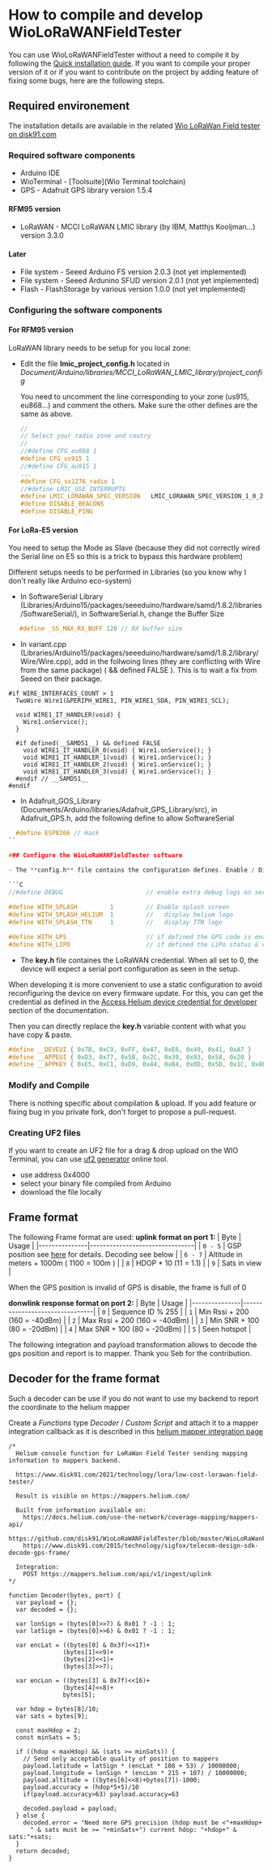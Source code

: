 # How to compile and develop WioLoRaWANFieldTester

You can use WioLoRaWANFieldTester without a need to compile it by following the [Quick installation guide](SETUP.md). If you want to compile your proper version of it or if you want to contribute on the project by adding feature of fixing some bugs, here are the following steps.

## Required environement

The installation details are available in the related [Wio LoRaWan Field tester on disk91.com](https://www.disk91.com/?p=5187) 

### Required software components
* Arduino IDE
* WioTerminal - [Toolsuite](Wio Terminal toolchain)
* GPS - Adafruit GPS library version 1.5.4

#### RFM95 version
* LoRaWAN - MCCI LoRaWAN LMIC library (by IBM, Matthjs Kooljman…) version 3.3.0

#### Later
* File system - Seeed Arduino FS version 2.0.3 (not yet implemented)
* File system - Seeed Ardunino SFUD version 2.0.1 (not yet implemented)
* Flash - FlashStorage by various version 1.0.0 (not yet implemented)

### Configuring the software components

#### For RFM95 version
LoRaWAN library needs to be setup for you local zone: 
  
- Edit the file **lmic_project_config.h** located in _Document/Arduino/libraries/MCCI_LoRaWAN_LMIC_library/project_config_

  You need to uncomment the line corresponding to your zone (us915, eu868...) and comment the others.
  Make sure the other defines are the same as above.
  ```C
  //
  // Select your radio zone and coutry
  //
  //#define CFG_eu868 1
  #define CFG_us915 1
  //#define CFG_au915 1
  ...
  #define CFG_sx1276_radio 1
  //#define LMIC_USE_INTERRUPTS
  #define LMIC_LORAWAN_SPEC_VERSION   LMIC_LORAWAN_SPEC_VERSION_1_0_2
  #define DISABLE_BEACONS
  #define DISABLE_PING
  ```

#### For LoRa-E5 version
You need to setup the Mode as Slave (because they did not correctly wired the Serial line on E5 so this is a trick to bypass this hardware problem)

Different setups needs to be performed in Libraries (so you know why I don't really like Arduino eco-system)
- In SoftwareSerial Library (Libraries/Arduino15/packages/seeeduino/hardware/samd/1.8.2/libraries/SoftwareSerial/), in SoftwareSerial.h, change the Buffer Size
```C
   #define _SS_MAX_RX_BUFF 128 // RX buffer size
```
- In variant.cpp (Libraries/Arduino15/packages/seeeduino/hardware/samd/1.8.2/library/Wire/Wire.cpp), add in  the follwoing lines (they are conflicting with Wire from the same package) ( && defined FALSE ). This is to wait a fix from Seeed on their package.
``` 
#if WIRE_INTERFACES_COUNT > 1
  TwoWire Wire1(&PERIPH_WIRE1, PIN_WIRE1_SDA, PIN_WIRE1_SCL);

  void WIRE1_IT_HANDLER(void) {
    Wire1.onService();
  }

  #if defined(__SAMD51__) && defined FALSE
    void WIRE1_IT_HANDLER_0(void) { Wire1.onService(); }
    void WIRE1_IT_HANDLER_1(void) { Wire1.onService(); }
    void WIRE1_IT_HANDLER_2(void) { Wire1.onService(); }
    void WIRE1_IT_HANDLER_3(void) { Wire1.onService(); }
  #endif // __SAMD51__
#endif
```
- In Adafruit_GOS_Library (Documents/Arduino/libraries/Adafruit_GPS_Library/src), in Adafruit_GPS.h, add the following define to allow SoftwareSerial
```C
  #define ESP8266 // Hack
``

### Configure the WioLoRaWANFieldTester software

- The **config.h** file contains the configuration defines. Enable / Disable what you need

```C
//#define DEBUG                       // enable extra debug logs on serial
 
#define WITH_SPLASH         1         // Enable splash screen
#define WITH_SPLASH_HELIUM  1         //   display helium logo
#define WITH_SPLASH_TTN     1         //   display TTN logo

#define WITH_GPS                      // if defined the GPS code is enable
#define WITH_LIPO                     // if defined the LiPo status & charging code is enable

```

- The **key.h** file containes the LoRaWAN credential. When all set to 0, the device will expect a serial port configuration as seen in the setup. 

When developing it is more convenient to use a static configuration to avoid reconfiguring the device on every firmware update. For this, you can get the credential as defined in the [Access Helium device credential for developer](ObtainCredsFromHelium.md) section of the documentation.

Then you can directly replace the **key.h** variable content with what you have copy & paste.

```C
#define __DEVEUI { 0x7B, 0xC9, 0xFF, 0x47, 0xE6, 0x49, 0x41, 0xA7 }
#define __APPEUI { 0xD3, 0x77, 0x5B, 0x2C, 0x39, 0x93, 0x58, 0x20 }
#define __APPKEY { 0xE5, 0xC1, 0xD9, 0x44, 0xB4, 0x0D, 0x5D, 0x1C, 0x8B, 0xFB, 0x14, 0x8B, 0x1E, 0x8C, 0x2C, 0xA5 }
```

### Modify and Compile

There is nothing specific about compilation & upload. If you add feature or fixing bug in you private fork, don't forget to propose a pull-request.

### Creating UF2 files

If you want to create an UF2 file for a drag & drop upload on the WIO Terminal, you can use [uf2 generator](https://seeedjp.github.io/uf2/) online tool. 
* use address 0x4000
* select your binary file compiled from Arduino
* download the file locally


## Frame format

The following Frame format are used:
**uplink format on port 1:**
| Byte          | Usage                          |
|---------------|--------------------------------|
| `0 - 5`       | GSP position see [here](https://www.disk91.com/2015/technology/sigfox/telecom-design-sdk-decode-gps-frame/) for details. Decoding see below |
| `6 - 7`       | Altitude in meters + 1000m ( 1100 = 100m ) |
| `8`           | HDOP * 10 (11 = 1.1) |
| `9`           | Sats in view |

When the GPS position is invalid of GPS is disable, the frame is full of 0

**donwlink response format on port 2:**
| Byte          | Usage                          |
|---------------|--------------------------------|
| `0`           | Sequence ID % 255              |
| `1`           | Min Rssi + 200 (160 = -40dBm)  |
| `2`           | Max Rssi + 200 (160 = -40dBm)  |
| `3`           | Min SNR + 100 (80 = -20dBm)    |
| `4`           | Max SNR + 100 (80 = -20dBm)    |
| `5`           | Seen hotspot                   |


The following integration and payload transformation allows to decode the gps position and report is to mapper. Thank you Seb for the contribution.

## Decoder for the frame format

Such a decoder can be use if you do not want to use my backend to report the coordinate to the helium mapper

Create a _Functions_ type _Decoder_ / _Custom Script_ and attach it to a mapper integration callback as it is described in this [helium mapper integration page](https://docs.helium.com/use-the-network/coverage-mapping/mappers-quickstart/)

```
/*
  Helium console function for LoRaWan Field Tester sending mapping information to mappers backend.

  https://www.disk91.com/2021/technology/lora/low-cost-lorawan-field-tester/

  Result is visible on https://mappers.helium.com/

  Built from information available on:
    https://docs.helium.com/use-the-network/coverage-mapping/mappers-api/
    https://github.com/disk91/WioLoRaWANFieldTester/blob/master/WioLoRaWanFieldTester.ino
    https://www.disk91.com/2015/technology/sigfox/telecom-design-sdk-decode-gps-frame/

  Integration:
    POST https://mappers.helium.com/api/v1/ingest/uplink
*/

function Decoder(bytes, port) { 
  var payload = {};
  var decoded = {};
  
  var lonSign = (bytes[0]>>7) & 0x01 ? -1 : 1;
  var latSign = (bytes[0]>>6) & 0x01 ? -1 : 1;
  
  var encLat = ((bytes[0] & 0x3f)<<17)+
               (bytes[1]<<9)+
               (bytes[2]<<1)+
               (bytes[3]>>7);

  var encLon = ((bytes[3] & 0x7f)<<16)+
               (bytes[4]<<8)+
               bytes[5];
  
  var hdop = bytes[8]/10;
  var sats = bytes[9];
  
  const maxHdop = 2;
  const minSats = 5;
  
  if ((hdop < maxHdop) && (sats >= minSats)) {
    // Send only acceptable quality of position to mappers
    payload.latitude = latSign * (encLat * 108 + 53) / 10000000;
    payload.longitude = lonSign * (encLon * 215 + 107) / 10000000;  
    payload.altitude = ((bytes[6]<<8)+bytes[7])-1000;
    payload.accuracy = (hdop*5+5)/10
    if(payload.accuracy>63) payload.accuracy=63

    decoded.payload = payload;
  } else {
    decoded.error = "Need more GPS precision (hdop must be <"+maxHdop+
      " & sats must be >= "+minSats+") current hdop: "+hdop+" & sats:"+sats;
  }
  return decoded;
}

```
